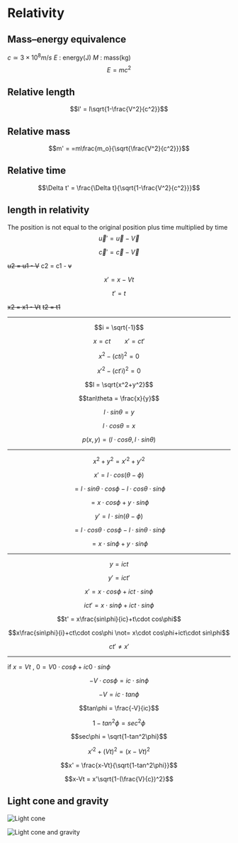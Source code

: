 # Relativity
## Mass–energy equivalence
$c \simeq 3\times 10^8m/s$
$E$ : energy(J)
$M$ : mass(kg)
$$E = mc^2$$
## Relative length
$$l' = l\sqrt{1-\frac{V^2}{c^2}}$$
## Relative mass
$$m' = =m\frac{m_o}{\sqrt{\frac{V^2}{c^2}}}$$
## Relative time
$$\Delta t' = \frac{\Delta t}{\sqrt{1-\frac{V^2}{c^2}}}$$
## length in relativity
The position is not equal to the original position plus time multiplied by time
$$\vec u' = \vec u-\vec V$$

$$\vec c' = \vec c-\vec V$$

~~u2 = u1 - V~~
c2 = c1 - ~~v~~

$$x' = x-Vt$$

$$t' = t$$

~~x2 = x1 - Vt~~
~~t2 = t1~~
***
$$i = \sqrt{-1}$$

$$x = ct \qquad x' = ct'$$

$$x^2-(cti)^2 = 0$$

$$x'^2-(ct'i)^2 = 0$$

$$l = \sqrt{x^2+y^2}$$

$$tan\theta = \frac{x}{y}$$

$$l\cdot sin\theta = y$$

$$l\cdot cos\theta = x$$

$$p(x,y) = (l\cdot cos\theta,l\cdot sin\theta)$$
***
$$x^2+y^2 = x'^2+y'^2$$

$$x' = l\cdot cos(\theta-\phi)$$

$$= l\cdot sin\theta \cdot cos\phi-l\cdot cos\theta\cdot sin\phi$$

$$= x\cdot cos\phi+y\cdot sin\phi$$

$$y' = l\cdot sin(\theta-\phi)$$

$$= l\cdot cos\theta\cdot cos\phi-l\cdot sin\theta\cdot sin\phi$$

$$= x\cdot sin\phi+y\cdot sin\phi$$
***
$$y = ict$$

$$y' = ict'$$

$$x' =  x\cdot cos\phi+ict\cdot sin\phi$$

$$ict' = x\cdot sin\phi+ict\cdot sin\phi$$

$$t' = x\frac{sin\phi}{ic}+t\cdot cos\phi$$

$$x\frac{sin\phi}{i}+ct\cdot cos\phi \not= x\cdot cos\phi+ict\cdot sin\phi$$

$$ct' \not= x'$$
***
if $x = Vt$ , $0 = V0\cdot cos\phi+ic0\cdot sin\phi$

$$-V\cdot cos\phi = ic\cdot sin\phi$$

$$-V = ic\cdot tan\phi$$

$$tan\phi = \frac{-V}{ic}$$

$$1-tan^2\phi = sec^2\phi$$

$$sec\phi = \sqrt{1-tan^2\phi}$$

$$x'^2+(Vt)^2 = (x-Vt)^2$$

$$x' = \frac{x-Vt}{\sqrt{1-tan^2\phi}}$$

$$x-Vt = x'\sqrt{1-(\frac{V}{c})^2}$$
## Light cone and gravity

![Light cone](https://upload.wikimedia.org/wikipedia/commons/thumb/1/16/World_line.svg/450px-World_line.svg.png)

![Light cone and gravity](https://upload.wikimedia.org/wikipedia/commons/thumb/9/9c/Light_cones_near_black_hole.svg/300px-Light_cones_near_black_hole.svg.png)
